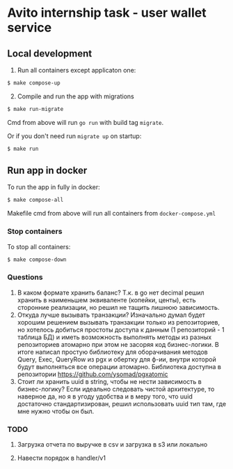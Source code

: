 # Avito internship task - user wallet service

## Local development
1. Run all containers except applicaton one:
```sh
$ make compose-up
```

2. Compile and run the app with migrations
```sh
$ make run-migrate
```
Cmd from above will run `go run` with build tag `migrate`.

Or if you don't need run `migrate up` on startup:
```sh
$ make run
```

## Run app in docker
To run the app in fully in docker:
```sh
$ make compose-all
```
Makefile cmd from above will run all containers from `docker-compose.yml`

### Stop containers
To stop all containers:
```sh
$ make compose-down
```

### Questions
1. В каком формате хранить баланс?
Т.к. в go нет decimal решил хранить в наименьшем эквиваленте  (копейки, центы), есть сторонние реализации, но решил не тащить лишнюю зависимость.
2. Откуда лучше вызывать транзакции?
Изначально думал будет хорошим решением вызывать транзакции только из репозиториев, но хотелось добиться простоты доступа к данным (1 репозиторий - 1 таблица БД) и иметь возможность выполнять методы из разных репозиториев атомарно при этом не засоряя код бизнес-логики. В итоге написал простую библиотеку для оборачивания методов Query, Exec, QueryRow из pgx и обертку для ф-ии, внутри которой будут выполняться все операции атомарно. Библиотека доступна в репозитории https://github.com/ysomad/pgxatomic
3. Стоит ли хранить uuid в string, чтобы не нести зависимость в бизнес-логику? Если идеально следовать чистой архитектуре, то наверное да, но я в угоду удобства и в меру того, что uuid достаточно стандартизирован, решил использовать uuid тип там, где мне нужно чтобы он был.

### TODO
1. Загрузка отчета по выручке в csv и загрузка в s3 или локально

6. Навести порядок в handler/v1

